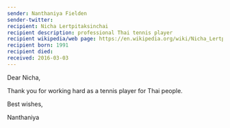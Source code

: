 ```yaml
---
sender: Nanthaniya Fielden
sender-twitter: 
recipient: Nicha Lertpitaksinchai
recipient description: professional Thai tennis player
recipient wikipedia/web page: https://en.wikipedia.org/wiki/Nicha_Lertpitaksinchai
recipient born: 1991
recipient died:
received: 2016-03-03
---
```


Dear Nicha,

Thank you for working hard as a tennis player for Thai people. 

Best wishes, 

Nanthaniya
